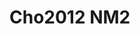 <a name="material" />

# Cho2012 NM2
<script type="application/ld+json">
  {
    "@context": "https://schema.org/",
    "@type": "ChemicalSubstance",
    "http://purl.org/dc/terms/conformsTo":
      {
        "@type": "CreativeWork",
        "@id": "https://bioschemas.org/profiles/ChemicalSubstance/0.4-RELEASE/"
      },
    "@id": "https://egonw.github.io/nanowiki/nanowiki189.html#material",
    "name": "Cho2012 NM2",
    "sameAs: "http://127.0.0.1/mediawiki/index.php/Special:URIResolver/Cho2012_NM2"
  }
</script>

